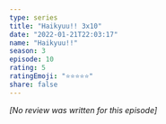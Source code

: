 ```yaml
---
type: series
title: "Haikyuu!! 3x10"
date: "2022-01-21T22:03:17"
name: "Haikyuu!!"
season: 3
episode: 10
rating: 5
ratingEmoji: "⭐️⭐️⭐️⭐️⭐️"
share: false
---
```


*[No review was written for this episode]*
